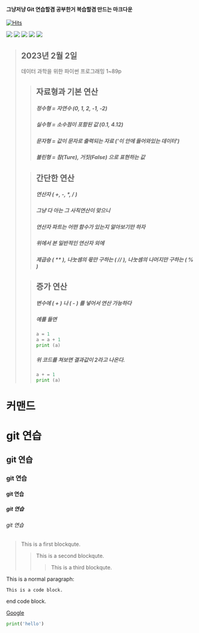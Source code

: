 
#### 그냥저냥 Git 연습할겸 공부한거 복습할겸 만드는 마크다운

[![Hits](https://hits.seeyoufarm.com/api/count/incr/badge.svg?url=https%3A%2F%2Fgithub.com%2FSHINSUNGH%2FPython_for_study&count_bg=%23255694&title_bg=%23555555&icon=python.svg&icon_color=%23479768&title=Welcome_for_students&edge_flat=false)](https://hits.seeyoufarm.com)





<img src="https://img.shields.io/badge/PyTorch-EE4C2C?style=for-the-badge&logo=PyTorch&logoColor=white">       <img src="https://img.shields.io/badge/Python-3776AB?style=for-the-badge&logo=Python&logoColor=white">       <img src="https://img.shields.io/badge/mysql-4479A1?style=for-the-badge&logo=mysql&logoColor=white">       <img src="https://img.shields.io/badge/github-181717?style=for-the-badge&logo=github&logoColor=white">       <img src="https://img.shields.io/badge/git-F05032?style=for-the-badge&logo=git&logoColor=white">


>
>## 2023년 2월 2일
>
> 데이터 과학을 위한 파이썬 프로그래밍 1~89p
>
>   > ## 자료형과 기본 연산
>   >
>   > ##### 정수형 = 자연수 (0, 1, 2, -1, -2)
>   > 
>   > ##### 실수형 = 소수점이 포함된 값 (0.1, 4.12)
>   >  
>   > ##### 문자형 = 값이 문자로 출력되는 자료 ('이 안에 들어와있는 데이터')
>   > 
>   > ##### 불린형 = 참(Ture), 거짓(False) 으로 표현하는 값
> 
>
>
>   > ## 간단한 연산
>   >
>   > ##### 연산자 ( +, -, *, / ) 
>   >
>   > ##### 그냥 다 아는 그 사칙연산이 맞으니
>   > ##### 연산자 파트는 어떤 함수가 있는지 알아보기만 하자
>   > 
>   > ##### 위에서 본 일반적인 연산자 외에
>   >
>   > ##### 제곱승 ( ** ), 나눗셈의 몫만 구하는 ( // ), 나눗셈의 나머지만 구하는 ( % )
>   
>
>
>   > ## 증가 연산
>   >
>   > ##### 변수에 ( + ) 나 ( - ) 를 넣어서 연산 가능하다
>   >
>   > ##### 예를 들면
>   >
>   >```python
>   >a = 1
>   >a = a + 1
>   >print (a)
>   >```
>   >
>   > ##### 위 코드를 쳐보면 결과값이 2라고 나온다.
>   >
>   >```python
>   >a + = 1
>   >print (a)    
>   >```



# 커맨드
# git 연습
## git 연습
### git 연습
#### git 연습
##### git 연습
###### git 연습

> This is a first blockqute.
>	> This is a second blockqute.
>	>	> This is a third blockqute.

This is a normal paragraph:

    This is a code block.
    
end code block.

[Google](https://www.naver.com, "google link")

```python
print('hello')
```